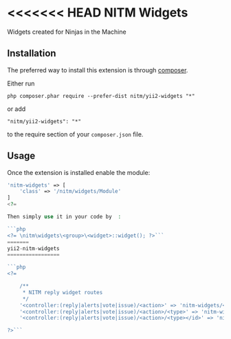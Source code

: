 <<<<<<< HEAD
NITM Widgets
============
Widgets created for Ninjas in the Machine

Installation
------------

The preferred way to install this extension is through [composer](http://getcomposer.org/download/).

Either run

```
php composer.phar require --prefer-dist nitm/yii2-widgets "*"
```

or add

```
"nitm/yii2-widgets": "*"
```

to the require section of your `composer.json` file.


Usage
-----

Once the extension is installed enable the module:

```php
'nitm-widgets' => [
    'class' => '/nitm/widgets/Module'
]
<?=

Then simply use it in your code by  :

```php
<?= \nitm\widgets\<group>\<widget>::widget(); ?>```
=======
yii2-nitm-widgets
=================

```php
<?=

	/**
	 * NITM reply widget routes
	 */
	'<controller:(reply|alerts|vote|issue)/<action>' => 'nitm-widgets/<controller>/<action>',
	'<controller:(reply|alerts|vote|issue)/<action>/<type>' => 'nitm-widgets/<controller>/<action>',
	'<controller:(reply|alerts|vote|issue)/<action>/<type></id>' => 'nitm-widgets/<controller>/<action>',

?>```